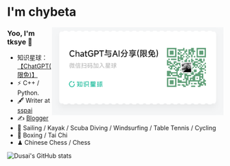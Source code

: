 # I'm chybeta

<img align='right' src="./Fmfnaw0uaUTciV2Xggiybl3QdqAo.png" width="400">

### Yoo, I'm tksye 👋
- 知识星球：[【ChatGPT(限免)】](https://public.zsxq.com/groups/51128445244854.html)
- ⚡ C++ / Python.
- 🖋 Writer at [sspai](https://sspai.com/u/aw0luepf/posts)
- ✍️ [Blogger](https://haysc.tech)
- 🏃 Sailing / Kayak / Scuba Diving / Windsurfing / Table Tennis / Cycling
- 🥋 Boxing / Tai Chi
- ♟ Chinese Chess / Chess 

![Dusai's GitHub stats](https://github-readme-stats.vercel.app/api?username=stacklens&show_icons=true&theme=radical)
